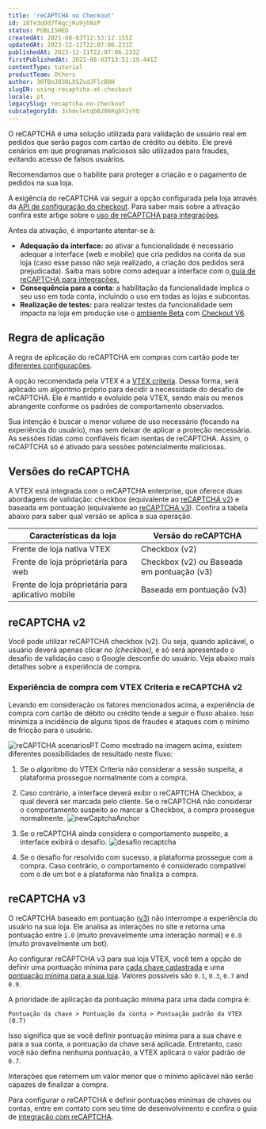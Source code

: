 ```yaml
---
title: 'reCAPTCHA no Checkout'
id: 18Te3oDd7f4qcjKu9jhNzP
status: PUBLISHED
createdAt: 2021-08-03T12:53:12.155Z
updatedAt: 2023-12-11T22:07:06.233Z
publishedAt: 2023-12-11T22:07:06.233Z
firstPublishedAt: 2021-08-03T13:51:19.441Z
contentType: tutorial
productTeam: Others
author: 30TBnJ838LXSZvdJFlcB8H
slugEN: using-recaptcha-at-checkout
locale: pt
legacySlug: recaptcha-no-checkout
subcategoryId: 3shmvletqbB206RqbY2vYQ
---
```



O reCAPTCHA é uma solução utilizada para validação de usuário real em pedidos que serão pagos com cartão de crédito ou débito. Ele prevê cenários em que programas maliciosos são utilizados para fraudes, evitando acesso de falsos usuários. 

Recomendamos que o habilite para proteger a criação e o pagamento de pedidos na sua loja.

A exigência do reCAPTCHA vai seguir a opção configurada pela loja através da [API de configuração do checkout](https://developers.vtex.com/docs/api-reference/checkout-api#post-/api/checkout/pvt/configuration/orderForm). Para saber mais sobre a ativação confira este artigo sobre o [uso de reCAPTCHA para integrações](https://developers.vtex.com/vtex-rest-api/docs/recaptcha).

Antes da ativação, é importante atentar-se à:

* **Adequação da interface:** ao ativar a funcionalidade é necessário adequar a interface (web  e mobile) que cria pedidos na conta da sua loja (caso esse passo não seja realizado, a criação dos pedidos será prejudicada). Saiba mais sobre como adequar a interface com o[ guia de reCAPTCHA para integrações.](https://developers.vtex.com/vtex-rest-api/docs/recaptcha)
* **Consequência para a conta**: a habilitação da funcionalidade implica o seu uso em toda conta, incluindo o uso em todas as lojas e subcontas.
* **Realização de testes:** para realizar testes da funcionalidade sem impacto na loja em produção use o [ambiente Beta](https://help.vtex.com/pt/tutorial/acessar-o-ambiente-beta-pelo-dominio-myvtex-com--3BHM289568gcSwk2O80Asu) com [Checkout V6](https://help.vtex.com/pt/tutorial/ativar-o-checkout-v6--7qVqv3ptRvpVVplrvg8ruH). 

## Regra de aplicação

A regra de aplicação do reCAPTCHA em compras com cartão pode ter [diferentes configurações](https://developers.vtex.com/docs/api-reference/checkout-api#post-/api/checkout/pvt/configuration/orderForm).

A opção recomendada pela VTEX é a [VTEX criteria](https://developers.vtex.com/docs/api-reference/checkout-api#post-/api/checkout/pvt/configuration/orderForm). Dessa forma,  será aplicado um algoritmo próprio para decidir a necessidade do desafio de reCAPTCHA. Ele é mantido e evoluído pela VTEX, sendo mais ou menos abrangente conforme os padrões de comportamento observados.

Sua intenção é buscar o menor volume de uso necessário (focando na experiência do usuário), mas sem deixar de aplicar a proteção necessária. As sessões tidas como confiáveis ficam isentas de reCAPTCHA. Assim, o reCAPTCHA só é ativado para sessões potencialmente maliciosas.

## Versões do reCAPTCHA

A VTEX está integrada com o reCAPTCHA enterprise, que oferece duas abordagens de validação: checkbox (equivalente ao [reCAPTCHA v2](https://developers.google.com/recaptcha/docs/display)) e baseada em pontuação (equivalente ao [reCAPTCHA v3](https://developers.google.com/recaptcha/docs/v3)). Confira a tabela abaixo para saber qual versão se aplica a sua operação.

| **Características da loja**                        | **Versão do reCAPTCHA** |
|----------------------------------------------------|-------------------------|
| Frente de loja nativa VTEX                         | Checkbox (v2)                      |
| Frente de loja próprietária para web               | Checkbox (v2) ou Baseada em pontuação (v3)                |
| Frente de loja próprietária para aplicativo mobile | Baseada em pontuação (v3)                      |

## reCAPTCHA v2

Você pode utilizar reCAPTCHA checkbox (v2). Ou seja, quando aplicável, o usuário deverá apenas clicar no <i class="far fa-check-square"></i> _(checkbox),_ e só será apresentado o desafio de validação caso o Google desconfie do usuário. Veja abaixo mais detalhes sobre a experiência de compra.

### Experiência de compra com VTEX Criteria e reCAPTCHA v2

Levando em consideração os fatores mencionados acima, a experiência de compra com cartão de débito ou crédito tende a seguir o fluxo abaixo. Isso minimiza a incidência de alguns tipos de fraudes e ataques com o mínimo de fricção para o usuário.

![reCAPTCHA scenariosPT](//images.contentful.com/alneenqid6w5/3gA55NZPuxpKOxCZxvbhgj/383565089037ce6be7d7b0a05df2c8fe/reCAPTCHA_scenarios.jpg)
Como mostrado na imagem acima, existem diferentes possibilidades de resultado neste fluxo:

1. Se o algoritmo do VTEX Criteria não considerar a sessão suspeita, a plataforma prossegue normalmente com a compra.

2. Caso contrário, a interface deverá exibir o reCAPTCHA Checkbox, a qual deverá ser marcada pelo cliente. Se o reCAPTCHA não considerar o comportamento suspeito ao marcar a Checkbox, a compra prossegue normalmente.
![newCaptchaAnchor](//images.ctfassets.net/alneenqid6w5/2lv7PfOmkakDcSkNbAITtK/f4d75c1fab0fc5789b22fb1b259e7560/newCaptchaAnchor.gif)
3. Se o reCAPTCHA ainda considera o comportamento suspeito, a interface exibirá o desafio.
![desafio recaptcha](//images.contentful.com/alneenqid6w5/3wg7F9nmxJwZ8jxUJKb8OT/8276208bf8d6db1f086f33df1e8a3641/desafio_recaptcha.png)
4. Se o desafio for resolvido com sucesso, a plataforma prossegue com a compra. Caso contrário, o comportamento é considerado compatível com o de um bot e a plataforma não finaliza a compra.

## reCAPTCHA v3

O reCAPTCHA baseado em pontuação ([v3](https://developers.google.com/recaptcha/docs/v3)) não interrompe a experiência do usuário na sua loja. Ele analisa as interações no site e retorna uma pontuação entre `1.0` (muito provavelmente uma interação normal) e `0.0` (muito provavelmente um bot).

Ao configurar reCAPTCHA v3 para sua loja VTEX, você tem a opção de definir uma pontuação mínima para [cada chave cadastrada](https://developers.vtex.com/docs/guides/implementing-recaptcha-in-integrations#getting-the-recaptcha-key-for-mobile-implementations) e uma [pontuação mínima para a sua loja](https://developers.vtex.com/docs/guides/implementing-recaptcha-in-integrations#recaptcha-v3-score). Valores possíveis são `0.1`, `0.3`, `0.7` and `0.9`. 

A prioridade de aplicação da pontuação mínima para uma dada compra é:

```
Pontuação da chave > Pontuação da conta > Pontuação padrão da VTEX (0.7)
```

Isso significa que se você definir pontuação mínima para a sua chave e para a sua conta, a pontuação da chave será aplicada. Entretanto, caso você não defina nenhuma pontuação, a VTEX aplicará o valor padrão de `0.7`.

Interações que retornem um valor menor que o mínimo aplicável não serão capazes de finalizar a compra.

Para configurar o reCAPTCHA e definir pontuações mínimas de chaves ou contas, entre em contato com seu time de desenvolvimento e confira o guia de [integração com reCAPTCHA](https://developers.vtex.com/docs/guides/recaptcha#recaptcha-v3-score).
